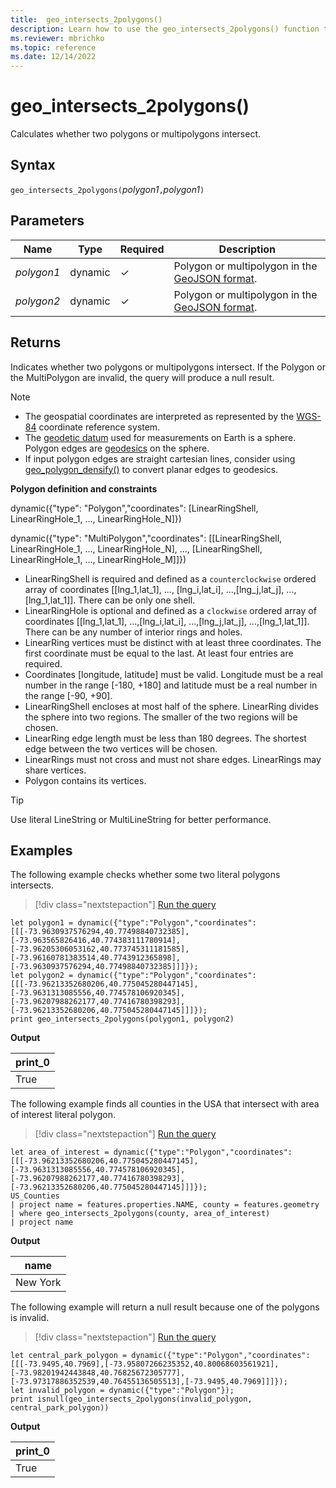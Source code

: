```yaml
---
title:  geo_intersects_2polygons()
description: Learn how to use the geo_intersects_2polygons() function to calculate whether two polygons or multipolygons intersect
ms.reviewer: mbrichko
ms.topic: reference
ms.date: 12/14/2022
---
```

# geo_intersects_2polygons()

Calculates whether two polygons or multipolygons intersect.

## Syntax

`geo_intersects_2polygons(`*polygon1*`,`*polygon1*`)`

## Parameters

|Name|Type|Required|Description|
|--|--|--|--|
| *polygon1* | dynamic | &check; | Polygon or multipolygon in the [GeoJSON format](https://tools.ietf.org/html/rfc7946).|
| *polygon2* | dynamic | &check; | Polygon or multipolygon in the [GeoJSON format](https://tools.ietf.org/html/rfc7946).|

## Returns

Indicates whether two polygons or multipolygons intersect. If the Polygon or the MultiPolygon are invalid, the query will produce a null result.

> [!NOTE]
>
> * The geospatial coordinates are interpreted as represented by the [WGS-84](https://earth-info.nga.mil/index.php?dir=wgs84&action=wgs84) coordinate reference system.
> * The [geodetic datum](https://en.wikipedia.org/wiki/Geodetic_datum) used for measurements on Earth is a sphere. Polygon edges are [geodesics](https://en.wikipedia.org/wiki/Geodesic) on the sphere.
> * If input polygon edges are straight cartesian lines, consider using [geo_polygon_densify()](geo-polygon-densify-function.md) to convert planar edges to geodesics.

**Polygon definition and constraints**

dynamic({"type": "Polygon","coordinates": [LinearRingShell, LinearRingHole_1, ..., LinearRingHole_N]})

dynamic({"type": "MultiPolygon","coordinates": [[LinearRingShell, LinearRingHole_1, ..., LinearRingHole_N], ..., [LinearRingShell, LinearRingHole_1, ..., LinearRingHole_M]]})

* LinearRingShell is required and defined as a `counterclockwise` ordered array of coordinates [[lng_1,lat_1], ..., [lng_i,lat_i], ...,[lng_j,lat_j], ...,[lng_1,lat_1]]. There can be only one shell.
* LinearRingHole is optional and defined as a `clockwise` ordered array of coordinates [[lng_1,lat_1], ...,[lng_i,lat_i], ...,[lng_j,lat_j], ...,[lng_1,lat_1]]. There can be any number of interior rings and holes.
* LinearRing vertices must be distinct with at least three coordinates. The first coordinate must be equal to the last. At least four entries are required.
* Coordinates [longitude, latitude] must be valid. Longitude must be a real number in the range [-180, +180] and latitude must be a real number in the range [-90, +90].
* LinearRingShell encloses at most half of the sphere. LinearRing divides the sphere into two regions. The smaller of the two regions will be chosen.
* LinearRing edge length must be less than 180 degrees. The shortest edge between the two vertices will be chosen.
* LinearRings must not cross and must not share edges. LinearRings may share vertices.
* Polygon contains its vertices.

> [!TIP]
>
> Use literal LineString or MultiLineString for better performance.

## Examples

The following example checks whether some two literal polygons intersects.

> [!div class="nextstepaction"]
> <a href="https://dataexplorer.azure.com/clusters/help/databases/Samples?query=H4sIAAAAAAAAA52Rz2rDMAyH73uKkFMLWdEfy5I79g67l1BKa0ogTUKSSxh793kkaXvaYBjsgz700yfXccy6tp6ubYPZe3aZmtOtOm8+83HqYr7PP+ZaXuTntu0vVXMa45DvD4fDq/IueIbAKuopuMLBTtUFMwfKxCZlsVLixcg79AvExoioBgHdnSIQBp8u9DRzrE5+QEN56oYe1DC1EFxDOSBxygj2yPx1srL82r691A97+o89IbOQNyBYzASckIFziu7JH9MBE5F1AZIMwAcCfsIINM1Iqa3qwqFPS+JgFPiB/ZE6u3V91YzZNbbH9MZ+iOdxONJiO2zWTy/uC9h+A0eK8+oMAgAA" target="_blank">Run the query</a>

```kusto
let polygon1 = dynamic({"type":"Polygon","coordinates":[[[-73.9630937576294,40.77498840732385],[-73.963565826416,40.774383111780914],[-73.96205306053162,40.773745311181585],[-73.96160781383514,40.7743912365898],[-73.9630937576294,40.77498840732385]]]});
let polygon2 = dynamic({"type":"Polygon","coordinates":[[[-73.96213352680206,40.775045280447145],[-73.9631313085556,40.774578106920345],[-73.96207988262177,40.77416780398293],[-73.96213352680206,40.775045280447145]]]});
print geo_intersects_2polygons(polygon1, polygon2)
```

**Output**

|print_0|
|---|
|True|

The following example finds all counties in the USA that intersect with area of interest literal polygon.

> [!div class="nextstepaction"]
> <a href="https://dataexplorer.azure.com/clusters/help/databases/Samples?query=H4sIAAAAAAAAA4WQzWrDMBCE73kKoVMCrpH1Y0kJOZTSY0uh9GSMEc4mdUkkIykU0fbdq2BDQ3soe1u+md2ZI0RkPJjO7bvBRvAQItqiXbLmNPTLDxzTCHiNn9wxHZzFBe6d87vBmggBr5umuZGs1DWtGBO0VoSSuuCklFIQLqginMuKi7aYOVblIUoIMWNcSFWRWlPCrjBKpFaKZlspZ66qpSJMK6rZD/bP1bb9Wm0WL8/dnTvbOEBYfKLRuzfoI8oBISfdg4nnnLrM+xH8BSofbx/uC9RfNOkaOYA7QfQpu7y/5qpQXkythewYOjpOLYXlpC3+VLv69cA3a++fAX8BAAA=" target="_blank">Run the query</a>

```kusto
let area_of_interest = dynamic({"type":"Polygon","coordinates":[[[-73.96213352680206,40.775045280447145],[-73.9631313085556,40.774578106920345],[-73.96207988262177,40.77416780398293],[-73.96213352680206,40.775045280447145]]]});
US_Counties
| project name = features.properties.NAME, county = features.geometry
| where geo_intersects_2polygons(county, area_of_interest)
| project name
```

**Output**

|name|
|---|
|New York|

The following example will return a null result because one of the polygons is invalid.

> [!div class="nextstepaction"]
> <a href="https://dataexplorer.azure.com/clusters/help/databases/Samples?query=H4sIAAAAAAAAA42QzUrFMBCF9z5FyaqFesnfTJIrvoP7Ukpow6UYk5JEoYjvbmstiLhwNcycMx9zxrtSjS6UZP2w2PQ8LNGvtxiqx2pag32Zx/qdlHVx5EqeDom0ZIwxTXOwxWVy7bruXomLkQZaSS/KoOnbYwSaKo7IBQjgu6gpRY1UADLD2WnTnDIjuZRCS/3FQM0BFRcUlFKnTQmmtMYNBcIcNgnABALdy2n7eUfffzQPd34LOYc36+fpP/n2lSXNYVvK4dX7+ubisLUuZTeWPPBvRq5/Qds/X9k0n1CNw49lAQAA" target="_blank">Run the query</a>

```kusto
let central_park_polygon = dynamic({"type":"Polygon","coordinates":[[[-73.9495,40.7969],[-73.95807266235352,40.80068603561921],[-73.98201942443848,40.76825672305777],[-73.97317886352539,40.76455136505513],[-73.9495,40.7969]]]});
let invalid_polygon = dynamic({"type":"Polygon"});
print isnull(geo_intersects_2polygons(invalid_polygon, central_park_polygon))
```

**Output**

|print_0|
|---|
|True|
